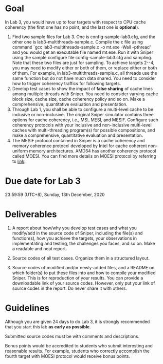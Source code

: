 # Goal

In Lab 3, you would have up to four targets with respect to CPU cache coherency (the first one has no point, and the last one is **optional**).
1. Find two sample files for Lab 3. One is config-sample-lab3.cfg, and the other one is lab3-multithreads-sample.c. Compile the c file using command `gcc lab3-multithreads-sample.c -o mt.exe -Wall -pthread' and you would get an executable file named mt.exe. Run it with Sniper using the sample configure file config-sample-lab3.cfg and sampling. Note that these two files are just for sampling. To achieve targets 2--4, you may need to modify either or both of them, or replace either or both of them. For example, in lab3-multithreads-sample.c, all threads use the same function but do not have much data shared. You need to consider how to trigger coherency traffics for following targets.
2. Develop test cases to show the impact of **false sharing** of cache lines among multiple threads with Sniper. You need to consider varying cache block size, cache size, cache coherency policy and so on. Make a comprehensive, quantitative evaluation and presentation.
3. Through Lab 1, you shall be able to configure a multi-level cache to be inclusive or non-inclusive. The original Sniper simulator contains three options for cache coherency, i.e., MSI, MESI, and MESIF. Configure such coherency protocols with your inclusive and non-inclusive multi-level caches with multi-threading program(s) for possible compositions, and make a comprehensive, quantitative evaluation and presentation.
4. The MESIF protocol contained in Sniper is a cache coherency and memory coherence protocol developed by Intel for cache coherent non-uniform memory architectures. AMD64 has another coherency protocol called MOESI. You can find more details on MOESI protocol by referring to [link](https://www.amd.com/system/files/TechDocs/24593.pdf).


# Due date for Lab 3
23:59:59 (UTC+8), Sunday, 13th December, 2020


# Deliverables
1. A report about how/why you develop test cases and what you modify/add in the source code of Sniper, including the file(s) and function(s), how you achieve the targets, your observations in implementating and testing, the challenges you faces, and so on. Make a readable and neat report.

2. Source codes of all test cases. Organize them in a structured layout.

3. Source codes of modified and/or newly-added files, and a README on which folder(s) to put these files into and how to compile your modified Sniper. This is for reproduction of your results. You can provide a downloadable link of your source codes. However, only put your link of source codes in the report. Do never share it with others.


# Guidelines

Although you are given 24 days to do Lab 3, it is strongly recommended that you start this lab **as early as possible**.

Submitted source codes must be with comments and descriptions.

Bonus points would be accredited to students who submit interesting and reasonable results. For example, students who correctly accomplish the fourth target with MOESI protocol would receive bonus points.

